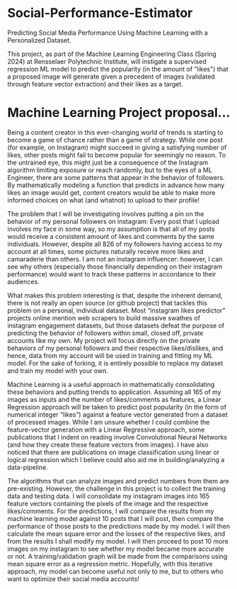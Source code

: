 # Social-Performance-Estimator
 Predicting Social Media Performance Using Machine Learning with a Personalized Dataset.

 This project, as part of the Machine Learning Engineering Class (Spring 2024) at Rensselaer Polytechnic Institute, will instigate a supervised regression ML model to predict the popularity (in the amount of "likes") that a proposed image will generate given a precedent of images (validated through feature vector extraction) and their likes as a target. 


# Machine Learning Project proposal...
 Being a content creator in this ever-changing world of trends is starting to become a game of chance rather than a game of strategy. While one post (for example, on Instagram) might succeed in giving a satisfying number of likes, other posts might fail to become popular for seemingly no reason. To the untrained eye, this might just be a consequence of the Instagram algorithm limiting exposure or reach randomly, but to the eyes of a ML Engineer, there are some patterns that appear in the behavior of followers. By mathematically modeling a function that predicts in advance how many likes an image would get, content creators would be able to make more informed choices on what (and whatnot) to upload to their profile!

 The problem that I will be investigating involves putting a pin on the behavior of my personal followers on instagram: Every post that I upload involves my face in some way, so my assumption is that all of my posts would receive a consistent amount of likes and comments by the same individuals. However, despite all 826 of my followers having access to my account at all times, some pictures naturally receive more likes and camaraderie than others. I am not an instagram influencer: however, I can see why others (especially those financially depending on their instagram performance) would want to track these patterns in accordance to their audiences.

 What makes this problem interesting is that, despite the inherent demand, there is not really an open source (or github project) that tackles this problem on a personal, individual dataset. Most “instagram likes predictor” projects online mention web scrapers to build massive swathes of instagram engagement datasets, but those datasets defeat the purpose of predicting the behavior of followers within small, closed off, private accounts like my own. My project will focus directly on the private behaviors of my personal followers and their respective likes/dislikes, and hence, data from my account will be used in training and fitting my ML model. For the sake of forking, it is entirely possible to replace my dataset and train my model with your own. 

 Machine Learning is a useful approach in mathematically consolidating these behaviors and putting trends to application. Assuming all 165 of my images as inputs and the number of likes/comments as features, a Linear Regression approach will be taken to predict post popularity (in the form of numerical integer “likes”) against a feature vector generated from a dataset of processed images. While I am unsure whether I could combine the feature-vector generation with a Linear Regressive approach, some publications that I indent on reading involve Convolutional Neural Networks (and how they create these feature vectors from images). I have also noticed that there are publications on image classification using linear or logical regression which I believe could also aid me in building/analyzing a data-pipeline.

 The algorithms that can analyze images and predict numbers from them are pre-existing. However, the challenge in this project is to collect the training data and testing data. I will consolidate my instagram images into 165 feature vectors containing the pixels of the image and the respective likes/comments. For the predictions, I will compare the results from my machine learning model against 10 posts that I will post, then compare the performance of those posts to the predictions made by my model. I will then calculate the mean square error and the losses of the respective likes, and from the results I shall modify my model. I will then proceed to post 10 more images on my instagram to see whether my model became more accurate or not. A training/validation graph will be made from the comparisons using mean square error as a regression metric. Hopefully, with this iterative approach, my model can become useful not only to me, but to others who want to optimize their social media accounts!

